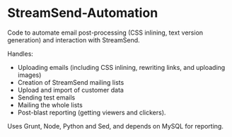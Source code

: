 StreamSend-Automation
=====================

Code to automate email post-processing (CSS inlining, text version generation) and interaction with StreamSend.

Handles:

* Uploading emails (including CSS inlining, rewriting links, and uploading images)
* Creation of StreamSend mailing lists
* Upload and import of customer data
* Sending test emails
* Mailing the whole lists
* Post-blast reporting (getting viewers and clickers).

Uses Grunt, Node, Python and Sed, and depends on MySQL for reporting.


